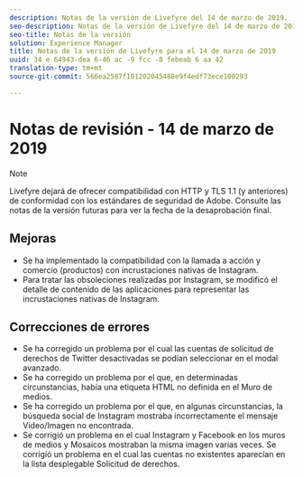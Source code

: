```yaml
---
description: Notas de la versión de Livefyre del 14 de marzo de 2019.
seo-description: Notas de la versión de Livefyre del 14 de marzo de 2019.
seo-title: Notas de la versión
solution: Experience Manager
title: Notas de la versión de Livefyre para el 14 de marzo de 2019
uuid: 34 e 64943-dea 6-46 ac -9 fcc -8 febeab 6 aa 42
translation-type: tm+mt
source-git-commit: 566ea2587f101202045488e9f4edf73ece100293

---
```



# Notas de revisión - 14 de marzo de 2019

>[!NOTE]
>
>Livefyre dejará de ofrecer compatibilidad con HTTP y TLS 1.1 (y anteriores) de conformidad con los estándares de seguridad de Adobe. Consulte las notas de la versión futuras para ver la fecha de la desaprobación final.

## Mejoras

* Se ha implementado la compatibilidad con la llamada a acción y comercio (productos) con incrustaciones nativas de Instagram.
* Para tratar las obsoleciones realizadas por Instagram, se modificó el detalle de contenido de las aplicaciones para representar las incrustaciones nativas de Instagram.


## Correcciones de errores

* Se ha corregido un problema por el cual las cuentas de solicitud de derechos de Twitter desactivadas se podían seleccionar en el modal avanzado.
* Se ha corregido un problema por el que, en determinadas circunstancias, había una etiqueta HTML no definida en el Muro de medios.
* Se ha corregido un problema por el que, en algunas circunstancias, la búsqueda social de Instagram mostraba incorrectamente el mensaje Video/Imagen no encontrada.
* Se corrigió un problema en el cual Instagram y Facebook en los muros de medios y Mosaicos mostraban la misma imagen varias veces.
Se corrigió un problema en el cual las cuentas no existentes aparecían en la lista desplegable Solicitud de derechos.